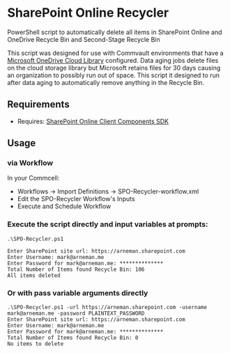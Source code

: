# SharePoint Online Recycler

PowerShell script to automatically delete all items in SharePoint Online and OneDrive Recycle Bin and Second-Stage Recycle Bin

This script was designed for use with Commvault environments that have a [Microsoft OneDrive Cloud Library](https://documentation.commvault.com/commvault/v11/article?p=105524.htm) configured. Data aging jobs delete files on the cloud storage library but Microsoft retains files for 30 days causing an organization to possibly run out of space. This script it designed to run after data aging to automatically remove anything in the Recycle Bin.

## Requirements

* Requires: [SharePoint Online Client Components SDK](https://www.microsoft.com/en-us/download/details.aspx?id=42038)

## Usage

### via Workflow

In your Commcell:
* Workflows -> Import Definitions -> SPO-Recycler-workflow.xml
* Edit the SPO-Recycler Workflow's Inputs
* Execute and Schedule Workflow

### Execute the script directly and input variables at prompts:

```
.\SPO-Recycler.ps1

Enter SharePoint site url: https://arneman.sharepoint.com
Enter Username: mark@arneman.me
Enter Password for mark@arneman.me: **************
Total Number of Items found Recycle Bin: 106
All items deleted
```

### Or with pass variable arguments directly

```
.\SPO-Recycler.ps1 -url https://arneman.sharepoint.com -username mark@arneman.me -password PLAINTEXT_PASSWORD
Enter SharePoint site url: https://arneman.sharepoint.com
Enter Username: mark@arneman.me
Enter Password for mark@arneman.me: **************
Total Number of Items found Recycle Bin: 0
No items to delete
```